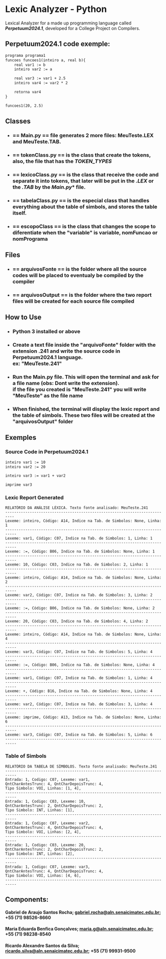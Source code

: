 # Lexic Analyzer - Python
Lexical Analyzer for a made up programming language called *__Perpetuum2024.1__*, developed for a College Project on Compilers.

## Perpetuum2024.1 code exemple:
```Perpetuum2024.1
programa programa1
funcoes funcoes1(inteiro a, real b){
	real var1 := b
	inteiro var2 := a

	real var3 := var1 + 2.5
	inteiro var4 := var2 * 2

	retorna var4
}

funcoes1(20, 2.5)
```
## Classes
- ### == __Main.py__ == file generates 2 more files: MeuTeste.LEX and MeuTeste.TAB.  
- ### == __tokenClass.py__ == is the class that create the tokens, also, the file that has the *TOKEN_TYPES*
- ### == __lexicoClass.py__ == is the class that receive the code and separate it into tokens, that later will be put in the *.LEX* or the *.TAB* by the *Main.py** file.
- ### == __tabelaClass.py__ == is the especial class that handles everything about the table of simbols, and stores the table itself.
- ### == __escopoClass__ == is the class that changes the scope to diferentiate when the "variable" is variable, nomFuncao or nomPrograma

## Files
- ### == __arquivosFonte__ == is the folder where all the source codes will be placed to eventualy be compiled by the compiler
- ### == __arquivosOutput__ == is the folder where the two report files will be created for each source file compiled

## How to Use
- ### Python 3 installed or above
- ### Create a text file inside the "__arquivoFonte__" folder with the extension __.241__ and write the source code in Perpetuum2024.1 language. <br/>__ex: "MeuTeste.241"__
- ### Run the __Main.py__ file. This will open the terminal and ask for a file name (obs: Dont write the extension). <br/>if the file you created is "MeuTeste.241" you will write "MeuTeste" as the file name
- ### When finished, the terminal will display the lexic report and the table of simbols. These two files will be created at the "__arquivosOutput__" folder

## Exemples

### Source Code in Perpetuum2024.1
```Perpetuum2024.1
inteiro var1 := 10
inteiro var2 := 20

inteiro var3 := var1 + var2

imprime var3
```

### Lexic Report Generated
```
RELATÓRIO DA ANÁLISE LÉXICA. Texto fonte analisado: MeuTeste.241
--------------------------------------------------------------------------
Lexeme: inteiro, Código: A14, Indice na Tab. de Simbolos: None, Linha: 1
---------------------------------------------------------------------------
Lexeme: var1, Código: C07, Indice na Tab. de Simbolos: 1, Linha: 1
---------------------------------------------------------------------------
Lexeme: :=, Código: B06, Indice na Tab. de Simbolos: None, Linha: 1
---------------------------------------------------------------------------
Lexeme: 10, Código: C03, Indice na Tab. de Simbolos: 2, Linha: 1
---------------------------------------------------------------------------
Lexeme: inteiro, Código: A14, Indice na Tab. de Simbolos: None, Linha: 2
---------------------------------------------------------------------------
Lexeme: var2, Código: C07, Indice na Tab. de Simbolos: 3, Linha: 2
---------------------------------------------------------------------------
Lexeme: :=, Código: B06, Indice na Tab. de Simbolos: None, Linha: 2
---------------------------------------------------------------------------
Lexeme: 20, Código: C03, Indice na Tab. de Simbolos: 4, Linha: 2
---------------------------------------------------------------------------
Lexeme: inteiro, Código: A14, Indice na Tab. de Simbolos: None, Linha: 4
---------------------------------------------------------------------------
Lexeme: var3, Código: C07, Indice na Tab. de Simbolos: 5, Linha: 4
---------------------------------------------------------------------------
Lexeme: :=, Código: B06, Indice na Tab. de Simbolos: None, Linha: 4
---------------------------------------------------------------------------
Lexeme: var1, Código: C07, Indice na Tab. de Simbolos: 1, Linha: 4
---------------------------------------------------------------------------
Lexeme: +, Código: B16, Indice na Tab. de Simbolos: None, Linha: 4
---------------------------------------------------------------------------
Lexeme: var2, Código: C07, Indice na Tab. de Simbolos: 3, Linha: 4
---------------------------------------------------------------------------
Lexeme: imprime, Código: A13, Indice na Tab. de Simbolos: None, Linha: 6
---------------------------------------------------------------------------
Lexeme: var3, Código: C07, Indice na Tab. de Simbolos: 5, Linha: 6
---------------------------------------------------------------------------
```

### Table of Simbols

```
RELATÓRIO DA TABELA DE SÍMBOLOS. Texto fonte analisado: MeuTeste.241
---------------------------------------------------------------------------
Entrada: 1, Codigo: C07, Lexeme: var1, 
QntCharAntesTrunc: 4, QntCharDepoisTrunc: 4, 
Tipo Simbolo: VOI, Linhas: [1, 4],
---------------------------------------------------------------------------
Entrada: 1, Codigo: C03, Lexeme: 10, 
QntCharAntesTrunc: 2, QntCharDepoisTrunc: 2, 
Tipo Simbolo: INT, Linhas: [1],
---------------------------------------------------------------------------
Entrada: 1, Codigo: C07, Lexeme: var2, 
QntCharAntesTrunc: 4, QntCharDepoisTrunc: 4, 
Tipo Simbolo: VOI, Linhas: [2, 4],
---------------------------------------------------------------------------
Entrada: 1, Codigo: C03, Lexeme: 20, 
QntCharAntesTrunc: 2, QntCharDepoisTrunc: 2, 
Tipo Simbolo: INT, Linhas: [2],
---------------------------------------------------------------------------
Entrada: 1, Codigo: C07, Lexeme: var3, 
QntCharAntesTrunc: 4, QntCharDepoisTrunc: 4, 
Tipo Simbolo: VOI, Linhas: [4, 6],
---------------------------------------------------------------------------
```

## Components:
#### Gabriel de Araujo Santos Rocha; gabriel.rocha@aln.senaicimatec.edu.br; +55 (71) 98526-8660
#### Maria Eduarda Benfica Gonçalves; maria.g@aln.senaicimatec.edu.br; +55 (71) 98238-8540
#### Ricardo Alexandre Santos da Silva; ricardo.silva@aln.senaicimatec.edu.br; +55 (71) 99931-9500
